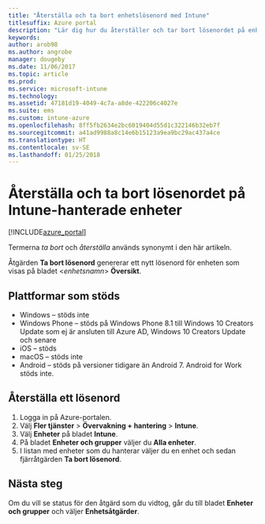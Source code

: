 ```yaml
---
title: "Återställa och ta bort enhetslösenord med Intune"
titlesuffix: Azure portal
description: "Lär dig hur du återställer och tar bort lösenordet på enheter som du hanterar med Intune."
keywords: 
author: arob98
ms.author: angrobe
manager: dougeby
ms.date: 11/06/2017
ms.topic: article
ms.prod: 
ms.service: microsoft-intune
ms.technology: 
ms.assetid: 47181d19-4049-4c7a-a8de-422206c4027e
ms.suite: ems
ms.custom: intune-azure
ms.openlocfilehash: 8ff5fb2634e2bc6019404d55d1c322146b32eb7f
ms.sourcegitcommit: a41ad9988a8c14e6b15123a9ea9bc29ac437a4ce
ms.translationtype: HT
ms.contentlocale: sv-SE
ms.lasthandoff: 01/25/2018
---
```

# <a name="reset-and-remove-the-passcode-on-intune-managed-devices"></a>Återställa och ta bort lösenordet på Intune-hanterade enheter


[!INCLUDE[azure_portal](./includes/azure_portal.md)]

Termerna *ta bort* och *återställa* används synonymt i den här artikeln.

Åtgärden **Ta bort lösenord** genererar ett nytt lösenord för enheten som visas på bladet <*enhetsnamn*> **Översikt**.

## <a name="supported-platforms"></a>Plattformar som stöds

- Windows – stöds inte
- Windows Phone – stöds på Windows Phone 8.1 till Windows 10 Creators Update som ej är ansluten till Azure AD, Windows 10 Creators Update och senare
- iOS – stöds
- macOS – stöds inte
- Android – stöds på versioner tidigare än Android 7. Android for Work stöds inte.

## <a name="how-to-reset-a-passcode"></a>Återställa ett lösenord

1. Logga in på Azure-portalen.
2. Välj **Fler tjänster** > **Övervakning + hantering** > **Intune**.
3. Välj **Enheter** på bladet **Intune**.
4. På bladet **Enheter och grupper** väljer du **Alla enheter**.
5. I listan med enheter som du hanterar väljer du en enhet och sedan fjärråtgärden **Ta bort lösenord**.

## <a name="next-steps"></a>Nästa steg

Om du vill se status för den åtgärd som du vidtog, går du till bladet **Enheter och grupper** och väljer **Enhetsåtgärder**.
